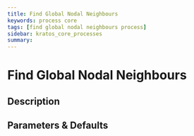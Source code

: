 ```yaml
---
title: Find Global Nodal Neighbours
keywords: process core
tags: [find global nodal neighbours process]
sidebar: kratos_core_processes
summary: 
---
```


# Find Global Nodal Neighbours

## Description

## Parameters & Defaults